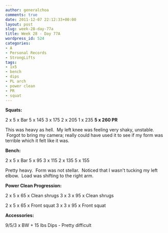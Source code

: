 ```yaml
---
author: generalchoa
comments: true
date: 2011-12-07 22:12:33+00:00
layout: post
slug: week-28-day-77a
title: Week 28 - Day 77A
wordpress_id: 524
categories:
- A
- Personal Records
- StrongLifts
tags:
- 1x5
- bench
- dips
- PL arch
- power clean
- PR
- squat
---
```


**Squats:**

2 x 5 x Bar
5 x 145
3 x 175
2 x 205
1 x 235
**5 x 260 PR**

This was heavy as hell.  My left knee was feeling very shaky, unstable.  Forgot to bring my camera; really could have used it to see if my form was terrible which it felt like it was.

**Bench:**

2 x 5 x Bar
5 x 95
3 x 115
2 x 135
5 x 155

Pretty heavy.  Form was not stellar.  Noticed that I wasn't tucking my left elbow.  Load was shifting to the right arm.

**Power Clean Progression:**

2 x 5 x 65 x Clean shrugs
3 x 3 x 95 x Clean shrugs

2 x 5 x 65 x Front squat
3 x 3 x 95 x Front squat

**Accessories:**

9/5/3 x BW + 15 lbs Dips - Pretty difficult

